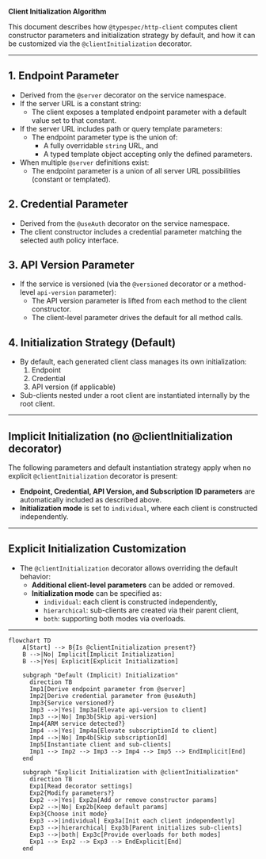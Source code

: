 **Client Initialization Algorithm**

This document describes how `@typespec/http-client` computes client constructor parameters and initialization strategy by default, and how it can be customized via the `@clientInitialization` decorator.

---

## 1. Endpoint Parameter

- Derived from the `@server` decorator on the service namespace.
- If the server URL is a constant string:
  - The client exposes a templated endpoint parameter with a default value set to that constant.
- If the server URL includes path or query template parameters:
  - The endpoint parameter type is the union of:
    - A fully overridable `string` URL, and
    - A typed template object accepting only the defined parameters.
- When multiple `@server` definitions exist:
  - The endpoint parameter is a union of all server URL possibilities (constant or templated).

## 2. Credential Parameter

- Derived from the `@useAuth` decorator on the service namespace.
- The client constructor includes a credential parameter matching the selected auth policy interface.

## 3. API Version Parameter

- If the service is versioned (via the `@versioned` decorator or a method-level `api-version` parameter):
  - The API version parameter is lifted from each method to the client constructor.
  - The client-level parameter drives the default for all method calls.

## 4. Initialization Strategy (Default)

- By default, each generated client class manages its own initialization:
  1. Endpoint
  2. Credential
  3. API version (if applicable)
- Sub-clients nested under a root client are instantiated internally by the root client.

---

## Implicit Initialization (no @clientInitialization decorator)

The following parameters and default instantiation strategy apply when no explicit `@clientInitialization` decorator is present:

- **Endpoint, Credential, API Version, and Subscription ID parameters** are automatically included as described above.
- **Initialization mode** is set to `individual`, where each client is constructed independently.

---

## Explicit Initialization Customization

- The `@clientInitialization` decorator allows overriding the default behavior:
  - **Additional client-level parameters** can be added or removed.
  - **Initialization mode** can be specified as:
    - `individual`: each client is constructed independently,
    - `hierarchical`: sub-clients are created via their parent client,
    - `both`: supporting both modes via overloads.

---

```mermaid
flowchart TD
    A[Start] --> B{Is @clientInitialization present?}
    B -->|No| Implicit[Implicit Initialization]
    B -->|Yes| Explicit[Explicit Initialization]

    subgraph "Default (Implicit) Initialization"
      direction TB
      Imp1[Derive endpoint parameter from @server]
      Imp2[Derive credential parameter from @useAuth]
      Imp3{Service versioned?}
      Imp3 -->|Yes| Imp3a[Elevate api-version to client]
      Imp3 -->|No| Imp3b[Skip api-version]
      Imp4{ARM service detected?}
      Imp4 -->|Yes| Imp4a[Elevate subscriptionId to client]
      Imp4 -->|No| Imp4b[Skip subscriptionId]
      Imp5[Instantiate client and sub-clients]
      Imp1 --> Imp2 --> Imp3 --> Imp4 --> Imp5 --> EndImplicit[End]
    end

    subgraph "Explicit Initialization with @clientInitialization"
      direction TB
      Exp1[Read decorator settings]
      Exp2{Modify parameters?}
      Exp2 -->|Yes| Exp2a[Add or remove constructor params]
      Exp2 -->|No| Exp2b[Keep default params]
      Exp3{Choose init mode}
      Exp3 -->|individual| Exp3a[Init each client independently]
      Exp3 -->|hierarchical| Exp3b[Parent initializes sub-clients]
      Exp3 -->|both| Exp3c[Provide overloads for both modes]
      Exp1 --> Exp2 --> Exp3 --> EndExplicit[End]
    end
```
